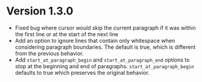 # Version 1.3.0

- Fixed bug where cursor would skip the current paragraph if it was within the first line or at the start of the next line
- Add an option to ignore lines that contain only whitespace when considering paragraph boundaries. The default is true, which is different from the previous behavior.
- Add `start_at_paragraph_begin` and `start_at_paragraph_end` options to stop at the beginning and end of paragraphs. `start_at_paragraph_begin` defaults to true which preserves the original behavior.
